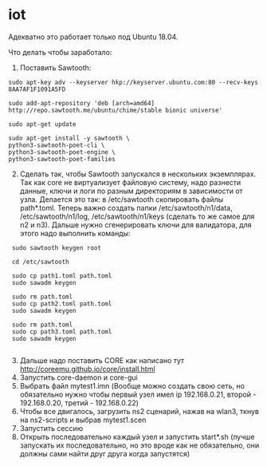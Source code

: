# iot
Адекватно это работает только под Ubuntu 18.04.

Что делать чтобы заработало:
1) Поставить Sawtooth:

```
sudo apt-key adv --keyserver hkp://keyserver.ubuntu.com:80 --recv-keys 8AA7AF1F1091A5FD

sudo add-apt-repository 'deb [arch=amd64] http://repo.sawtooth.me/ubuntu/chime/stable bionic universe'

sudo apt-get update

sudo apt-get install -y sawtooth \
python3-sawtooth-poet-cli \
python3-sawtooth-poet-engine \
python3-sawtooth-poet-families

```
2) Сделать так, чтобы Sawtooth запускался в нескольких экземплярах. Так как core не виртуализует файловую систему, надо разнести данные, ключи и логи по разным директориям в зависимости от узла.
Делается это так: в /etc/sawtooth скопировать файлы path*.toml. Теперь важно создать папки /etc/sawtooth/n1/data, /etc/sawtooth/n1/log, /etc/sawtooth/n1/keys (сделать то же самое для n2 и n3).
Дальше нужно сгенерировать ключи для валидатора, для этого надо выполнить команды: 
```
 sudo sawtooth keygen root
 
 cd /etc/sawtooth
 
 sudo cp path1.toml path.toml
 sudo sawadm keygen
 
 sudo rm path.toml
 sudo cp path2.toml path.toml
 sudo sawadm keygen
 
 sudo rm path.toml
 sudo cp path3.toml path.toml
 sudo sawadm keygen
 
```
3) Дальше надо поставить CORE как написано тут http://coreemu.github.io/core/install.html
4) Запустить core-daemon и core-gui
5) Выбрать файл mytest1.imn
(Вообще можно создать свою сеть, но обязательно нужно чтобы первый узел имел ip 192.168.0.21, второй - 192.168.0.20, третий - 192.168.0.22)
6) Чтобы все двигалось, загрузить ns2 сценарий, нажав на wlan3, ткнув на ns2-scripts и выбрав mytest1.scen
7) Запустить сессию
8) Открыть последовательно каждый узел и запустить start*.sh (лучше запускать их последовательно, но это вроде как не обязательно, они должны сами найти друг друга когда запустятся)
